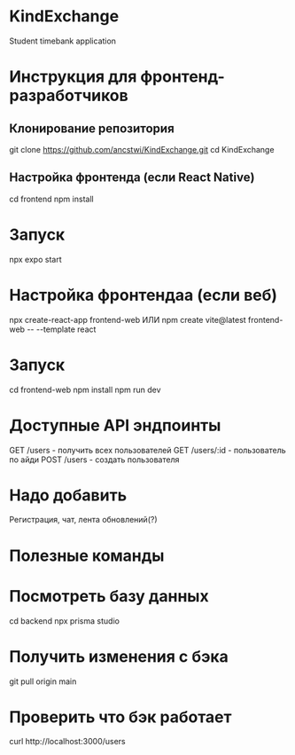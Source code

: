 # KindExchange
Student timebank application


# Инструкция для фронтенд-разработчиков

## Клонирование репозитория
git clone https://github.com/ancstwi/KindExchange.git
cd KindExchange

## Настройка фронтенда (если React Native)
cd frontend
npm install

# Запуск
npx expo start

# Настройка фронтендаа (если веб)
npx create-react-app frontend-web
ИЛИ
npm create vite@latest frontend-web -- --template react

# Запуск
cd frontend-web
npm install
npm run dev


# Доступные API эндпоинты

GET /users - получить всех пользователей
GET /users/:id - пользователь по айди
POST /users - создать пользователя

# Надо добавить
Регистрация, чат, лента обновлений(?)


# Полезные команды

# Посмотреть базу данных
cd backend
npx prisma studio

# Получить изменения с бэка
git pull origin main

# Проверить что бэк работает
curl http://localhost:3000/users


